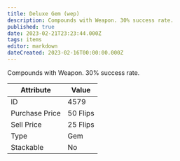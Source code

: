 ```yaml
---
title: Deluxe Gem (wep)
description: Compounds with Weapon. 30% success rate.
published: true
date: 2023-02-21T23:23:44.000Z
tags: items
editor: markdown
dateCreated: 2023-02-16T00:00:00.000Z
---
```


Compounds with Weapon. 30% success rate.

|Attribute|Value|
|-|-|
|ID|4579|
|Purchase Price|50 Flips|
|Sell Price|25 Flips|
|Type|Gem|
|Stackable|No|

